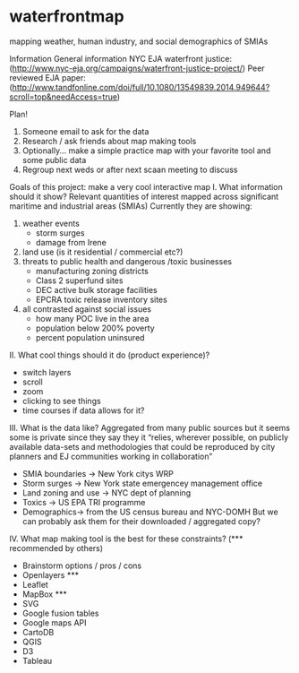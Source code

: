 # waterfrontmap
mapping weather, human industry, and social demographics of SMIAs

Information
General information NYC EJA waterfront justice: (http://www.nyc-eja.org/campaigns/waterfront-justice-project/)
Peer reviewed EJA paper: (http://www.tandfonline.com/doi/full/10.1080/13549839.2014.949644?scroll=top&needAccess=true)

Plan!
1. Someone email to ask for the data
2. Research / ask friends about map making tools 
3. Optionally... make a simple practice map with your favorite tool and some public data
3. Regroup next weds or after next scaan meeting to discuss

Goals of this project: make a very cool interactive map
I. What information should it show?
Relevant quantities of interest mapped across significant maritime and industrial areas (SMIAs)
Currently they are showing:
1. weather events
    - storm surges
    - damage from Irene
2. land use (is it residential / commercial etc?)
3. threats to public health and dangerous /toxic businesses 
    - manufacturing zoning districts
    - Class 2 superfund sites
    - DEC active bulk storage facilities
    - EPCRA toxic release inventory sites
4. all contrasted against social issues
    - how many POC live in the area
    - population below 200% poverty
    - percent population uninsured
    
II. What cool things should it do (product experience)?
- switch layers
- scroll
- zoom
- clicking to see things
- time courses if data allows for it?

III. What is the data like?
Aggregated from many public sources but it seems some is private since they say they it “relies, wherever possible, on publicly available data-sets and methodologies that could be reproduced by city planners and EJ communities working in collaboration”
- SMIA boundaries -> New York citys WRP
- Storm surges -> New York state emergencey management office
- Land zoning and use -> NYC dept of planning
- Toxics -> US EPA TRI programme
- Demographics-> from the US census bureau and NYC-DOMH
But we can probably ask them for their downloaded / aggregated copy?

IV. What map making tool is the best for these constraints? (*** recommended by others)
- Brainstorm options / pros / cons
- Openlayers ***
- Leaflet 
- MapBox ***
- SVG
- Google fusion tables
- Google maps API
- CartoDB
- QGIS
- D3
- Tableau


